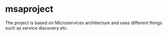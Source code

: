 # msaproject
The project is based on Microservices architecture and uses different things such as service discovery etc.


